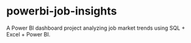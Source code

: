 # powerbi-job-insights
A Power BI dashboard project analyzing job market trends using SQL + Excel + Power BI.
